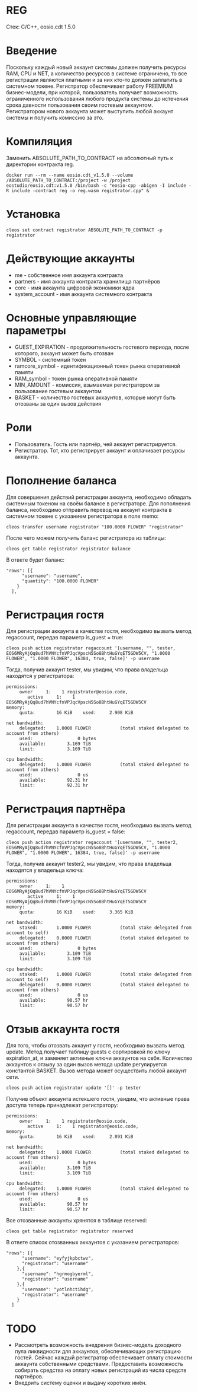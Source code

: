 # REG
Стек: C/C++, eosio.cdt 1.5.0

# Введение
Поскольку каждый новый аккаунт системы должен получить ресурсы RAM, CPU и NET, а количество ресурсов в системе ограничено, то все регистрации являются платными и за них кто-то должен заплатить в системном токене. Регистратор обеспечивает работу FREEMIUM бизнес-модели, при которой, пользователь получает возможность ограниченного использования любого продукта системы до истечения срока давности пользования своим гостевым аккаунтом. Регистратором нового аккаунта может выступить любой аккаунт системы и получить комиссию за это. 

# Компиляция
Заменить ABSOLUTE_PATH_TO_CONTRACT на абсолютный путь к директории контракта reg. 
```
docker run --rm --name eosio.cdt_v1.5.0 --volume /ABSOLUTE_PATH_TO_CONTRACT:/project -w /project eostudio/eosio.cdt:v1.5.0 /bin/bash -c "eosio-cpp -abigen -I include -R include -contract reg -o reg.wasm registrator.cpp" & 

```

# Установка
```
cleos set contract registrator ABSOLUTE_PATH_TO_CONTRACT -p registrator
```

# Действующие аккаунты
- me - собственное имя аккаунта контракта
- partners - имя аккаунта контракта хранилища партнёров
- core - имя аккаунта цифровой экономики ядра
- system_account - имя аккаунта системного контракта    

# Основные управляющие параметры
- GUEST_EXPIRATION - продолжительность гостевого периода, после которого, аккаунт может быть отозван
- SYMBOL - системный токен
- ramcore_symbol - идентификационный токен рынка оперативной памяти
- RAM_symbol - токен рынка оперативной памяти
- MIN_AMOUNT - комиссия, взымаемая регистратором за пользование гостевым аккаунтом
- BASKET - количество гостевых аккаунтов, которые могут быть отозваны за один вызов действия
    

# Роли
- Пользователь. Гость или партнёр, чей аккаунт регистрируется. 
- Регистратор. Тот, кто регистрирует аккаунт и оплачивает ресурсы аккаунта. 

# Пополнение баланса
Для совершения действий регистрации аккаунта, необходимо обладать системным токеном на своём балансе в регистраторе. Для пополнения баланса, необходимо отправить перевод на аккаунт контракта в системном токене с указанием регистратора в поле memo: 
```
cleos transfer username registrator "100.0000 FLOWER" "registrator"
```
После чего можем получить баланс регистратора из таблицы:
```
cleos get table registrator registrator balance
```
В ответе будет баланс:
```
"rows": [{
      "username": "username",
      "quantity": "100.0000 FLOWER"
    }
  ],
```

# Регистрация гостя
Для регистрации аккаунта в качестве гостя, необходимо вызвать метод regaccount, передав параметр is_guest = true: 
```
cleos push action registrator regaccount '[username, "", tester, EOS6MRyAjQq8ud7hVNYcfnVPJqcVpscN5So8BhtHuGYqET5GDW5CV, "1.0000 FLOWER", "1.0000 FLOWER", 16384, true, false]' -p username
```
Тогда, получив аккаунт tester, мы увидим, что права владельца находятся у регистратора:
```
permissions: 
     owner     1:    1 registrator@eosio.code, 
        active     1:    1 EOS6MRyAjQq8ud7hVNYcfnVPJqcVpscN5So8BhtHuGYqET5GDW5CV
memory: 
     quota:        16 KiB    used:     2.908 KiB  

net bandwidth: 
     delegated:    1.0000 FLOWER           (total staked delegated to account from others)
     used:                 0 bytes
     available:        3.169 TiB  
     limit:            3.169 TiB  

cpu bandwidth:
     delegated:    1.0000 FLOWER           (total staked delegated to account from others)
     used:                 0 us   
     available:        92.31 hr   
     limit:            92.31 hr   
```

# Регистрация партнёра
Для регистрации аккаунта в качестве гостя, необходимо вызвать метод regaccount, передав параметр is_guest = false: 
```
cleos push action registrator regaccount '[username, "", tester2, EOS6MRyAjQq8ud7hVNYcfnVPJqcVpscN5So8BhtHuGYqET5GDW5CV, "1.0000 FLOWER", "1.0000 FLOWER", 16384, true, false]' -p username
```

Тогда, получив аккаунт tester2, мы увидим, что права владельца находятся у владельца ключа:
```
permissions: 
     owner     1:    1 EOS6MRyAjQq8ud7hVNYcfnVPJqcVpscN5So8BhtHuGYqET5GDW5CV
        active     1:    1 EOS6MRyAjQq8ud7hVNYcfnVPJqcVpscN5So8BhtHuGYqET5GDW5CV
memory: 
     quota:        16 KiB    used:     3.365 KiB  

net bandwidth: 
     staked:       1.0000 FLOWER           (total stake delegated from account to self)
     delegated:    0.0000 FLOWER           (total staked delegated to account from others)
     used:                 0 bytes
     available:        3.109 TiB  
     limit:            3.109 TiB  

cpu bandwidth:
     staked:       1.0000 FLOWER           (total stake delegated from account to self)
     delegated:    0.0000 FLOWER           (total staked delegated to account from others)
     used:                 0 us   
     available:        90.57 hr   
     limit:            90.57 hr    
```

# Отзыв аккаунта гостя
Для того, чтобы отозвать аккаунт у гостя, необходимо вызвать метод update. Метод получает таблицу guests с сортировкой по ключу expiration_at, и заменяет активные ключи аккаунтов на себя. Количество аккаунтов к отзыву за один вызов метода update регулируется константой BASKET. Вызов метода может осуществить любой аккаунт сети. 
```
cleos push action registrator update '[]' -p tester
```
Получив объект аккаунта истекшего гостя, увидим, что активные права доступа теперь принадлежат регистратору: 
```
permissions: 
     owner     1:    1 registrator@eosio.code, 
        active     1:    1 registrator@eosio.code, 
memory: 
     quota:        16 KiB    used:     2.891 KiB  

net bandwidth: 
     delegated:    1.0000 FLOWER           (total staked delegated to account from others)
     used:                 0 bytes
     available:        3.109 TiB  
     limit:            3.109 TiB  

cpu bandwidth:
     delegated:    1.0000 FLOWER           (total staked delegated to account from others)
     used:                 0 us   
     available:        90.57 hr   
     limit:            90.57 hr 
```
Все отозванные аккаунты хрянятся в таблице reserved: 
```
cleos get table registrator registrator reserved
```
В ответе список отозванных аккаунтов с указанием регистраторов:
```
"rows": [{
      "username": "eyfyjkpbctwv",
      "registrator": "username"
    },{
      "username": "hgrmogbyerml",
      "registrator": "username"
    },{
      "username": "yotlnhctihdg",
      "registrator": "username"
    }
  ]
```

# TODO
- Рассмотреть возможность внедрения бизнес-модель доходного пула ликвидности для аккаунтов, обеспечивающих регистрацию гостей. Сейчас каждый регистратор обеспечивает оплату стоимости аккаунта собственными средствами. Предоставить возможность собирать средства на оплату новых регистраций из числа средств партнёров. 
- Внедрить систему оценки и выдачу коротких имён.
